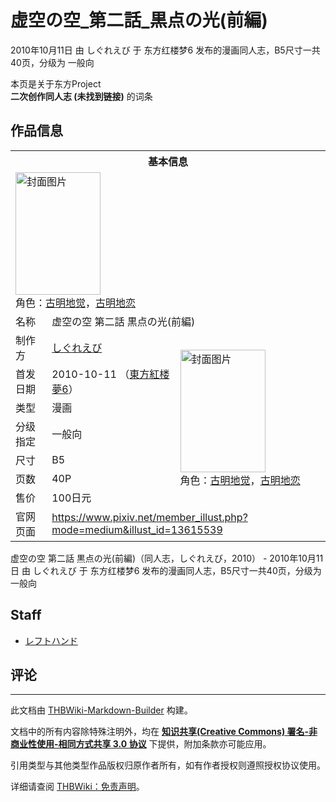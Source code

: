 # 虚空の空_第二話_黒点の光(前編)

<!-- source html: G:\repos\THBWiki-Markdown-Builder\THBWikiMarkdown\Temp\main\3\31\ns0%3A%E8%99%9A%E7%A9%BA%E3%81%AE%E7%A9%BA_%E7%AC%AC%E4%BA%8C%E8%A9%B1_%E9%BB%92%E7%82%B9%E3%81%AE%E5%85%89%28%E5%89%8D%E7%B7%A8%29.html -->

2010年10月11日 由 しぐれえび 于 东方红楼梦6 发布的漫画同人志，B5尺寸一共40页，分级为 一般向

本页是关于东方Project  
 **二次创作同人志 (未找到链接)** 的词条

## 作品信息

<table><tbody><tr><th colspan="3">基本信息</th></tr><tr><td class="cover-artwork-mobile" colspan="2"><a href="./文件-虚空の空_第二話_黒点の光(前編)封面.jpg.md" class="image" title="封面图片"><img alt="封面图片" src="https://upload.thwiki.cc/thumb/f/f6/%E8%99%9A%E7%A9%BA%E3%81%AE%E7%A9%BA_%E7%AC%AC%E4%BA%8C%E8%A9%B1_%E9%BB%92%E7%82%B9%E3%81%AE%E5%85%89%28%E5%89%8D%E7%B7%A8%29%E5%B0%81%E9%9D%A2.jpg/136px-%E8%99%9A%E7%A9%BA%E3%81%AE%E7%A9%BA_%E7%AC%AC%E4%BA%8C%E8%A9%B1_%E9%BB%92%E7%82%B9%E3%81%AE%E5%85%89%28%E5%89%8D%E7%B7%A8%29%E5%B0%81%E9%9D%A2.jpg" decoding="async" loading="lazy" width="136" height="196" srcset="https://upload.thwiki.cc/thumb/f/f6/%E8%99%9A%E7%A9%BA%E3%81%AE%E7%A9%BA_%E7%AC%AC%E4%BA%8C%E8%A9%B1_%E9%BB%92%E7%82%B9%E3%81%AE%E5%85%89%28%E5%89%8D%E7%B7%A8%29%E5%B0%81%E9%9D%A2.jpg/205px-%E8%99%9A%E7%A9%BA%E3%81%AE%E7%A9%BA_%E7%AC%AC%E4%BA%8C%E8%A9%B1_%E9%BB%92%E7%82%B9%E3%81%AE%E5%85%89%28%E5%89%8D%E7%B7%A8%29%E5%B0%81%E9%9D%A2.jpg 1.5x, https://upload.thwiki.cc/thumb/f/f6/%E8%99%9A%E7%A9%BA%E3%81%AE%E7%A9%BA_%E7%AC%AC%E4%BA%8C%E8%A9%B1_%E9%BB%92%E7%82%B9%E3%81%AE%E5%85%89%28%E5%89%8D%E7%B7%A8%29%E5%B0%81%E9%9D%A2.jpg/273px-%E8%99%9A%E7%A9%BA%E3%81%AE%E7%A9%BA_%E7%AC%AC%E4%BA%8C%E8%A9%B1_%E9%BB%92%E7%82%B9%E3%81%AE%E5%85%89%28%E5%89%8D%E7%B7%A8%29%E5%B0%81%E9%9D%A2.jpg 2x" data-file-width="641" data-file-height="920"></a><div class="cover-char">角色：<a href="./古明地觉.md" title="古明地觉">古明地觉</a>，<a href="./古明地恋.md" title="古明地恋">古明地恋</a></div></td>
</tr><tr><td class="label">名称</td><td colspan="2"> 虚空の空 第二話 黒点の光(前編) </td></tr><tr><td class="label">制作方</td><td><a href="./しぐれえび.md" title="しぐれえび">しぐれえび</a></td><td class="cover-artwork" rowspan="7" style="min-width:196px;"><a href="./文件-虚空の空_第二話_黒点の光(前編)封面.jpg.md" class="image" title="封面图片"><img alt="封面图片" src="https://upload.thwiki.cc/thumb/f/f6/%E8%99%9A%E7%A9%BA%E3%81%AE%E7%A9%BA_%E7%AC%AC%E4%BA%8C%E8%A9%B1_%E9%BB%92%E7%82%B9%E3%81%AE%E5%85%89%28%E5%89%8D%E7%B7%A8%29%E5%B0%81%E9%9D%A2.jpg/136px-%E8%99%9A%E7%A9%BA%E3%81%AE%E7%A9%BA_%E7%AC%AC%E4%BA%8C%E8%A9%B1_%E9%BB%92%E7%82%B9%E3%81%AE%E5%85%89%28%E5%89%8D%E7%B7%A8%29%E5%B0%81%E9%9D%A2.jpg" decoding="async" loading="lazy" width="136" height="196" srcset="https://upload.thwiki.cc/thumb/f/f6/%E8%99%9A%E7%A9%BA%E3%81%AE%E7%A9%BA_%E7%AC%AC%E4%BA%8C%E8%A9%B1_%E9%BB%92%E7%82%B9%E3%81%AE%E5%85%89%28%E5%89%8D%E7%B7%A8%29%E5%B0%81%E9%9D%A2.jpg/205px-%E8%99%9A%E7%A9%BA%E3%81%AE%E7%A9%BA_%E7%AC%AC%E4%BA%8C%E8%A9%B1_%E9%BB%92%E7%82%B9%E3%81%AE%E5%85%89%28%E5%89%8D%E7%B7%A8%29%E5%B0%81%E9%9D%A2.jpg 1.5x, https://upload.thwiki.cc/thumb/f/f6/%E8%99%9A%E7%A9%BA%E3%81%AE%E7%A9%BA_%E7%AC%AC%E4%BA%8C%E8%A9%B1_%E9%BB%92%E7%82%B9%E3%81%AE%E5%85%89%28%E5%89%8D%E7%B7%A8%29%E5%B0%81%E9%9D%A2.jpg/273px-%E8%99%9A%E7%A9%BA%E3%81%AE%E7%A9%BA_%E7%AC%AC%E4%BA%8C%E8%A9%B1_%E9%BB%92%E7%82%B9%E3%81%AE%E5%85%89%28%E5%89%8D%E7%B7%A8%29%E5%B0%81%E9%9D%A2.jpg 2x" data-file-width="641" data-file-height="920"></a><div class="cover-char">角色：<a href="./古明地觉.md" title="古明地觉">古明地觉</a>，<a href="./古明地恋.md" title="古明地恋">古明地恋</a></div></td>
</tr><tr><td class="label">首发日期</td><td>2010-10-11&#160;（<a href="/展会作品列表?e=%E4%B8%9C%E6%96%B9%E7%BA%A2%E6%A5%BC%E6%A2%A6%236">東方紅楼夢6</a>）</td></tr><tr><td class="label">类型</td><td>漫画</td></tr><tr><td class="label">分级指定</td><td>一般向</td></tr><tr><td class="label">尺寸</td><td>B5</td></tr><tr><td class="label">页数</td><td>40P</td></tr><tr><td class="label">售价</td><td>100日元</td></tr>
<tr><td class="label">官网页面</td><td colspan="2"><a rel="nofollow" class="external free" href="https://www.pixiv.net/member_illust.php?mode=medium&amp;illust_id=13615539">https://www.pixiv.net/member_illust.php?mode=medium&amp;illust_id=13615539</a></td></tr></tbody></table>

虚空の空 第二話 黒点の光(前編)（同人志，しぐれえび，2010） - 2010年10月11日 由 しぐれえび 于 东方红楼梦6 发布的漫画同人志，B5尺寸一共40页，分级为 一般向

## Staff
- [レフトハンド](./レフトハンド.md)


## 评论




---

此文档由 [THBWiki-Markdown-Builder](https://github.com/Delsin-Yu/THBWiki-Markdown-Builder) 构建。

文档中的所有内容除特殊注明外，均在 [**知识共享(Creative Commons) 署名-非商业性使用-相同方式共享 3.0 协议**](https://creativecommons.org/licenses/by-sa/3.0/deed.zh-hans) 下提供，附加条款亦可能应用。

引用类型与其他类型作品版权归原作者所有，如有作者授权则遵照授权协议使用。

详细请查阅 [THBWiki：免责声明](https://thbwiki.cc/THBWiki:%E5%85%8D%E8%B4%A3%E5%A3%B0%E6%98%8E)。

